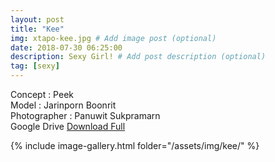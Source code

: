 ```yaml
---
layout: post
title: "Kee"
img: xtapo-kee.jpg # Add image post (optional)
date: 2018-07-30 06:25:00
description: Sexy Girl! # Add post description (optional)
tag: [sexy]
---
```

Concept : Peek  
Model : Jarinporn Boonrit  
Photographer : Panuwit Sukpramarn  
Google Drive [Download Full](http://gestyy.com/e0GHb5)               

{% include image-gallery.html folder="/assets/img/kee/" %}
